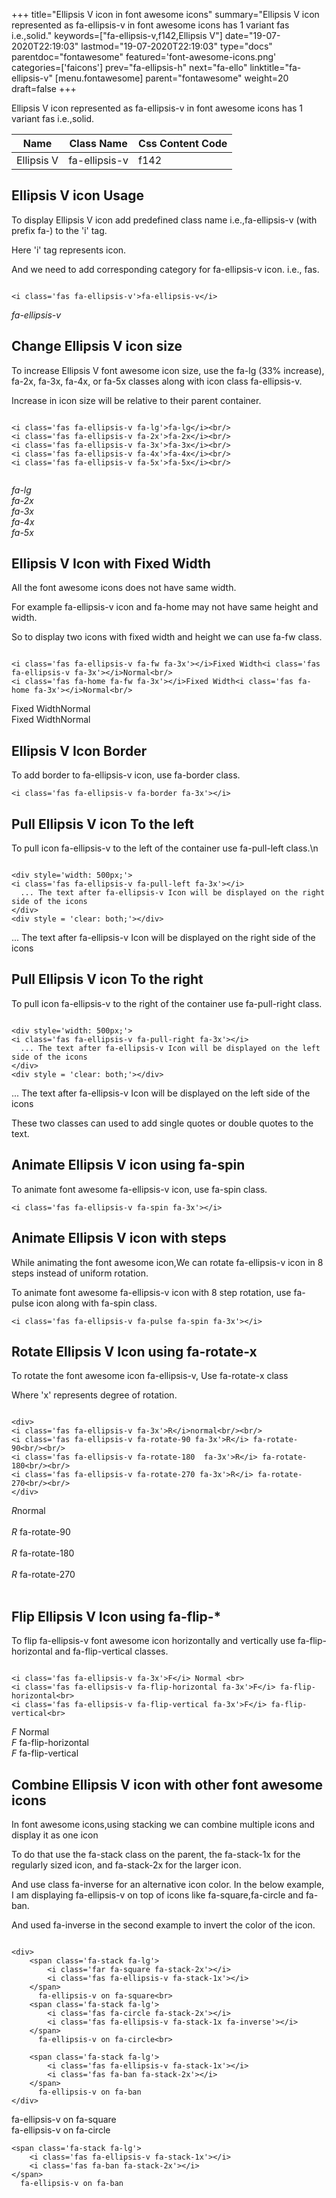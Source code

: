 +++
title="Ellipsis V icon in font awesome icons"
summary="Ellipsis V icon represented as fa-ellipsis-v in font awesome icons has 1 variant fas i.e.,solid."
keywords=["fa-ellipsis-v,f142,Ellipsis V"]
date="19-07-2020T22:19:03"
lastmod="19-07-2020T22:19:03"
type="docs"
parentdoc="fontawesome"
featured='font-awesome-icons.png'
categories=['faicons']
prev="fa-ellipsis-h"
next="fa-ello"
linktitle="fa-ellipsis-v"
[menu.fontawesome]
parent="fontawesome"
weight=20
draft=false
+++


Ellipsis V icon represented as fa-ellipsis-v in font awesome icons has 1 variant fas i.e.,solid.

<div class='table-responsive'><table class='table'><thead><tr><th>Name</th><th>Class Name</th><th>Css Content Code</th></tr></thead><tbody><tr><td>Ellipsis V</td><td>fa-ellipsis-v</td><td>f142</td></tr></tbody></table></div>



## Ellipsis V icon Usage

To display Ellipsis V icon add predefined class name i.e.,fa-ellipsis-v (with prefix fa-) to the 'i' tag.

Here 'i' tag represents icon.

And we need to add corresponding category for fa-ellipsis-v icon. i.e., fas.


```

<i class='fas fa-ellipsis-v'>fa-ellipsis-v</i>
```

<i class='fas fa-ellipsis-v'>fa-ellipsis-v</i>




## Change Ellipsis V icon size
To increase Ellipsis V font awesome icon size, use the fa-lg (33% increase), fa-2x, fa-3x, fa-4x, or fa-5x classes along with icon class fa-ellipsis-v.

Increase in icon size will be relative to their parent container. 

```

<i class='fas fa-ellipsis-v fa-lg'>fa-lg</i><br/>
<i class='fas fa-ellipsis-v fa-2x'>fa-2x</i><br/>
<i class='fas fa-ellipsis-v fa-3x'>fa-3x</i><br/>
<i class='fas fa-ellipsis-v fa-4x'>fa-4x</i><br/>
<i class='fas fa-ellipsis-v fa-5x'>fa-5x</i><br/>
            
```

<i class='fas fa-ellipsis-v fa-lg'>fa-lg</i><br/>
<i class='fas fa-ellipsis-v fa-2x'>fa-2x</i><br/>
<i class='fas fa-ellipsis-v fa-3x'>fa-3x</i><br/>
<i class='fas fa-ellipsis-v fa-4x'>fa-4x</i><br/>
<i class='fas fa-ellipsis-v fa-5x'>fa-5x</i><br/>
            



## Ellipsis V Icon with Fixed Width 

All the font awesome icons does not have same width.

For example fa-ellipsis-v icon and fa-home may not have same height and width.

So to display two icons with fixed width and height we can use fa-fw class.


```

<i class='fas fa-ellipsis-v fa-fw fa-3x'></i>Fixed Width<i class='fas fa-ellipsis-v fa-3x'></i>Normal<br/>
<i class='fas fa-home fa-fw fa-3x'></i>Fixed Width<i class='fas fa-home fa-3x'></i>Normal<br/>
```

<i class='fas fa-ellipsis-v fa-fw fa-3x'></i>Fixed Width<i class='fas fa-ellipsis-v fa-3x'></i>Normal<br/>
<i class='fas fa-home fa-fw fa-3x'></i>Fixed Width<i class='fas fa-home fa-3x'></i>Normal<br/>



## Ellipsis V Icon Border 

To add border to fa-ellipsis-v icon, use fa-border class.


```
<i class='fas fa-ellipsis-v fa-border fa-3x'></i>

```
<i class='fas fa-ellipsis-v fa-border fa-3x'></i>





## Pull Ellipsis V icon To the left

To pull icon fa-ellipsis-v to the left of the container use fa-pull-left class.\n

```

<div style='width: 500px;'>
<i class='fas fa-ellipsis-v fa-pull-left fa-3x'></i>
  ... The text after fa-ellipsis-v Icon will be displayed on the right side of the icons
</div>
<div style = 'clear: both;'></div>
```

<div style='width: 500px;'>
<i class='fas fa-ellipsis-v fa-pull-left fa-3x'></i>
  ... The text after fa-ellipsis-v Icon will be displayed on the right side of the icons
</div>
<div style = 'clear: both;'></div>




## Pull Ellipsis V icon To the right
To pull icon fa-ellipsis-v to the right of the container use fa-pull-right class.

```

<div style='width: 500px;'>
<i class='fas fa-ellipsis-v fa-pull-right fa-3x'></i>
  ... The text after fa-ellipsis-v Icon will be displayed on the left side of the icons
</div>
<div style = 'clear: both;'></div>
```

<div style='width: 500px;'>
<i class='fas fa-ellipsis-v fa-pull-right fa-3x'></i>
  ... The text after fa-ellipsis-v Icon will be displayed on the left side of the icons
</div>
<div style = 'clear: both;'></div>

These two classes can used to add single quotes or double quotes to the text.


## Animate Ellipsis V icon using fa-spin
To animate font awesome fa-ellipsis-v icon, use fa-spin class.

```
<i class='fas fa-ellipsis-v fa-spin fa-3x'></i>
```
<i class='fas fa-ellipsis-v fa-spin fa-3x'></i>




## Animate Ellipsis V icon with steps
While animating the font awesome icon,We can rotate fa-ellipsis-v icon in 8 steps instead of uniform rotation.

To animate font awesome fa-ellipsis-v icon with 8 step rotation, use fa-pulse icon along with fa-spin class.


```
<i class='fas fa-ellipsis-v fa-pulse fa-spin fa-3x'></i>

```
<i class='fas fa-ellipsis-v fa-pulse fa-spin fa-3x'></i>





## Rotate Ellipsis V Icon using fa-rotate-x
To rotate the font awesome icon fa-ellipsis-v, Use fa-rotate-x class

Where 'x' represents degree of rotation.


```

<div>
<i class='fas fa-ellipsis-v fa-3x'>R</i>normal<br/><br/>
<i class='fas fa-ellipsis-v fa-rotate-90 fa-3x'>R</i> fa-rotate-90<br/><br/> 
<i class='fas fa-ellipsis-v fa-rotate-180  fa-3x'>R</i> fa-rotate-180<br/><br/> 
<i class='fas fa-ellipsis-v fa-rotate-270 fa-3x'>R</i> fa-rotate-270<br/><br/>
</div>
```

<div>
<i class='fas fa-ellipsis-v fa-3x'>R</i>normal<br/><br/>
<i class='fas fa-ellipsis-v fa-rotate-90 fa-3x'>R</i> fa-rotate-90<br/><br/> 
<i class='fas fa-ellipsis-v fa-rotate-180  fa-3x'>R</i> fa-rotate-180<br/><br/> 
<i class='fas fa-ellipsis-v fa-rotate-270 fa-3x'>R</i> fa-rotate-270<br/><br/>
</div>




## Flip Ellipsis V Icon using fa-flip-*
To flip fa-ellipsis-v font awesome icon horizontally and vertically use fa-flip-horizontal and fa-flip-vertical classes. 

```

<i class='fas fa-ellipsis-v fa-3x'>F</i> Normal <br>
<i class='fas fa-ellipsis-v fa-flip-horizontal fa-3x'>F</i> fa-flip-horizontal<br>
<i class='fas fa-ellipsis-v fa-flip-vertical fa-3x'>F</i> fa-flip-vertical<br>
```

<i class='fas fa-ellipsis-v fa-3x'>F</i> Normal <br>
<i class='fas fa-ellipsis-v fa-flip-horizontal fa-3x'>F</i> fa-flip-horizontal<br>
<i class='fas fa-ellipsis-v fa-flip-vertical fa-3x'>F</i> fa-flip-vertical<br>




## Combine Ellipsis V icon with other font awesome icons
In font awesome icons,using stacking we can combine multiple icons and display it as one icon 

To do that use the fa-stack class on the parent, the fa-stack-1x for the regularly sized icon, and fa-stack-2x for the larger icon.

And use class fa-inverse for an alternative icon color. 
In the below example, I am displaying fa-ellipsis-v on top of icons like fa-square,fa-circle and fa-ban.

And used fa-inverse in the second example to invert the color of the icon.

```

<div>
    <span class='fa-stack fa-lg'>
        <i class='far fa-square fa-stack-2x'></i>
        <i class='fas fa-ellipsis-v fa-stack-1x'></i>
    </span>
      fa-ellipsis-v on fa-square<br>
    <span class='fa-stack fa-lg'>
        <i class='fas fa-circle fa-stack-2x'></i>
        <i class='fas fa-ellipsis-v fa-stack-1x fa-inverse'></i>
    </span>
      fa-ellipsis-v on fa-circle<br>

    <span class='fa-stack fa-lg'>
        <i class='fas fa-ellipsis-v fa-stack-1x'></i>
        <i class='fas fa-ban fa-stack-2x'></i>
    </span>
      fa-ellipsis-v on fa-ban
</div>
```

<div>
    <span class='fa-stack fa-lg'>
        <i class='far fa-square fa-stack-2x'></i>
        <i class='fas fa-ellipsis-v fa-stack-1x'></i>
    </span>
      fa-ellipsis-v on fa-square<br>
    <span class='fa-stack fa-lg'>
        <i class='fas fa-circle fa-stack-2x'></i>
        <i class='fas fa-ellipsis-v fa-stack-1x fa-inverse'></i>
    </span>
      fa-ellipsis-v on fa-circle<br>

    <span class='fa-stack fa-lg'>
        <i class='fas fa-ellipsis-v fa-stack-1x'></i>
        <i class='fas fa-ban fa-stack-2x'></i>
    </span>
      fa-ellipsis-v on fa-ban
</div>






